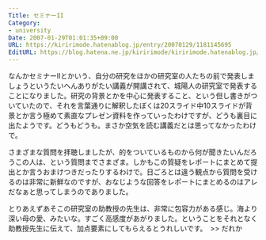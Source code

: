 ```yaml
---
Title: セミナーII
Category:
- university
Date: 2007-01-29T01:01:35+09:00
URL: https://kiririmode.hatenablog.jp/entry/20070129/1181145695
EditURL: https://blog.hatena.ne.jp/kiririmode/kiririmode.hatenablog.jp/atom/entry/8454420450078217649
---
```


なんかセミナーIIとかいう、自分の研究をほかの研究室の人たちの前で発表しましょうというたいへんありがたい講義が開講されて、城陽人の研究室で発表することになりました。研究の背景とかを中心に発表すること、という但し書きがついていたので、それを言葉通りに解釈したぼくは20スライド中10スライドが背景とか言う極めて素直なプレゼン資料を作っていったわけですが、どうも裏目に出たようです。どうもどうも。まさか空気を読む講義だとは思ってなかったわけで。


さまざまな質問を拝聴しましたが、的をついているものから何が聞きたいんだろうこの人は、という質問までさまざま。しかもこの質疑をレポートにまとめて提出とか言うおまけつきだったりするわけで。日ごろとは違う観点から質問を受けるのは非常に新鮮なのですが、おなじような回答をレポートにまとめるのはアレだなぁと思ってしまうのでありました。


とりあえずあそこの研究室の助教授の先生は、非常に包容力がある感じ。海より深い母の愛、みたいな。すごく高感度があがりました。ということをそれとなく助教授先生に伝えて、加点要素にしてもらえるとうれしいです。　>> だれか
